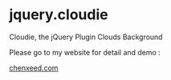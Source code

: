 jquery.cloudie
==============

Cloudie, the jQuery Plugin Clouds Background

Please go to my website for detail and demo :

[chenxeed.com](http://chenxeed.com/post/view/cloudie-the-jquery-plugin-clouds-background)
